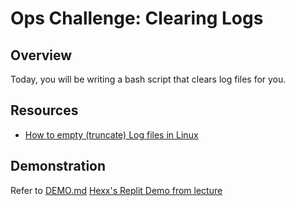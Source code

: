 # Ops Challenge: Clearing Logs

## Overview

Today, you will be writing a bash script that clears log files for you.

## Resources

- [How to empty (truncate) Log files in Linux](https://computingforgeeks.com/how-to-empty-truncate-log-files-in-linux/)

## Demonstration

Refer to [DEMO.md](DEMO.md)
[Hexx's Replit Demo from lecture](https://replit.com/@HexxKing1/Ops-301n3-Challlenge-Clearing-Logs)

